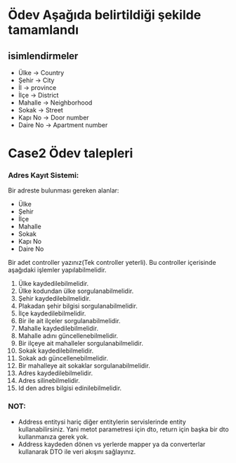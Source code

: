 
# Ödev Aşağıda belirtildiği şekilde tamamlandı
## isimlendirmeler
- Ülke -> Country
- Şehir -> City
- İl -> province
- İlçe -> District
- Mahalle -> Neighborhood
- Sokak -> Street
- Kapı No -> Door number
- Daire No -> Apartment number


# Case2 Ödev talepleri
### Adres Kayıt Sistemi:  
Bir adreste bulunması gereken alanlar:  
- Ülke 
- Şehir 
- İlçe 
- Mahalle 
- Sokak 
- Kapı No  
- Daire No 

Bir adet controller yazınız(Tek controller yeterli). Bu controller içerisinde aşağıdaki işlemler yapılabilmelidir.  
1. Ülke kaydedilebilmelidir. 
2. Ülke kodundan ülke sorgulanabilmelidir. 
3. Şehir kaydedilebilmelidir. 
4. Plakadan şehir bilgisi sorgulanabilmelidir.
5. İlçe  kaydedilebilmelidir. 
6. Bir ile ait ilçeler sorgulanabilmelidir.
7. Mahalle kaydedilebilmelidir. 
8. Mahalle adını güncellenebilmelidir.  
9. Bir ilçeye ait mahalleler sorgulanabilmelidir. 
10. Sokak kaydedilebilmelidir. 
11. Sokak adı güncellenebilmelidir. 
12. Bir mahalleye ait sokaklar sorgulanabilmelidir.
13. Adres kaydedilebilmelidir.  
14. Adres silinebilmelidir. 
15. Id den adres bilgisi edinilebilmelidir. 
 
### NOT:  
- Address entitysi hariç diğer entitylerin servislerinde entity kullanabilirsiniz. Yani metot parametresi için dto, return için başka bir dto kullanmanıza gerek yok.  
- Address kaydeden dönen vs yerlerde mapper ya da converterlar kullanarak DTO ile veri akışını sağlayınız.
